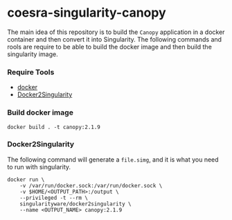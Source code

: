 # coesra-singularity-canopy

The main idea of this repository is to build the `Canopy` application in a docker container and then convert it into Singularity. The following commands and rools are require to be able to build the docker image and then build the singularity image.

### Require Tools
- [docker](https://docs.docker.com/get-docker/)
- [Docker2Singularity](https://github.com/singularityhub/docker2singularity)

### Build docker image
```
docker build . -t canopy:2.1.9
```

### Docker2Singularity
The following command will generate a `file.simg`, and it is what you need to run with singularity.
```
docker run \
    -v /var/run/docker.sock:/var/run/docker.sock \
    -v $HOME/<OUTPUT_PATH>:/output \
    --privileged -t --rm \
    singularityware/docker2singularity \
    --name <OUTPUT_NAME> canopy:2.1.9
```

